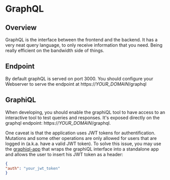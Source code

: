 # GraphQL

## Overview

GraphQL is the interface between the frontend and the backend. 
It has a very neat query language, to only receive information that
you need. Being really efficient on the bandwidth side of things.

## Endpoint

By default graphQL is served on port 3000. 
You should configure your Webserver to serve the
endpoint at https://_YOUR_DOMAIN_/graphql 

## GraphiQL

When developing, you should enable the graphiQL tool to have access to an interactive tool to test queries and responses. It's exposed directly on the graphql endpoint: https://_YOUR_DOMAIN_/graphql.

One caveat is that the application uses JWT tokens for authentification. Mutations and some other operations are only allowed for users that are logged in (a.k.a. have a valid JWT token). To solve this issue, you may use the [graphiql-app](https://github.com/skevy/graphiql-app) that wraps the graphiQL interface into a standalone app and allows the user to insert his JWT token as a header:

```json
{
"auth": "your_jwt_token"
}
```